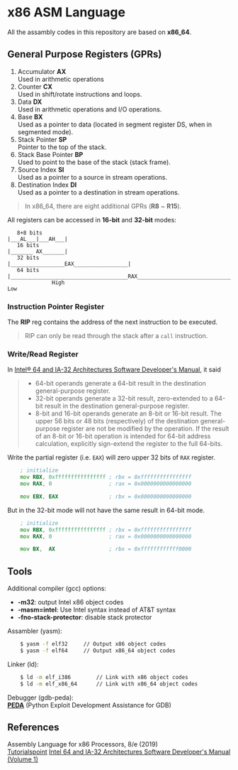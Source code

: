 # x86 ASM Language

All the assambly codes in this repository are based on **x86_64**.

## General Purpose Registers (GPRs)

1. Accumulator **AX**  
        Used in arithmetic operations
2. Counter **CX**  
        Used in shift/rotate instructions and loops.
3. Data **DX**  
        Used in arithmetic operations and I/O operations.
4. Base **BX**  
        Used as a pointer to data (located in segment register DS, when in segmented mode).
5. Stack Pointer **SP**  
        Pointer to the top of the stack.
6. Stack Base Pointer **BP**  
        Used to point to the base of the stack (stack frame).
7. Source Index **SI**  
        Used as a pointer to a source in stream operations.
8. Destination Index **DI**  
        Used as a pointer to a destination in stream operations.

> In x86_64, there are eight additional GPRs (**R8** ~ **R15**).  


All registers can be accessed in **16-bit** and **32-bit** modes:  
```
   8+8 bits                                                               |___AL___|___AH___|
   16 bits                                                                |_______ AX_______|
   32 bits                                            |_________________EAX_________________|
   64 bits    |_____________________________________RAX_____________________________________|
              High                                                                        Low
```

### Instruction Pointer Register

The **RIP** reg contains the address of the next instruction to be executed.
> RIP can only be read through the stack after a `call` instruction.

### Write/Read Register

In [Intel® 64 and IA-32 Architectures Software Developer's Manual](https://www.intel.com.tw/content/www/tw/zh/architecture-and-technology/64-ia-32-architectures-software-developer-vol-1-manual.html), it said

> * 64-bit operands generate a 64-bit result in the destination general-purpose register.
> * 32-bit operands generate a 32-bit result, zero-extended to a 64-bit result in the destination general-purpose register.
> * 8-bit and 16-bit operands generate an 8-bit or 16-bit result. The upper 56 bits or 48 bits (respectively) of the destination general-purpose register are not be modified by the operation. If the result of an 8-bit or 16-bit operation is intended for 64-bit address calculation, explicitly sign-extend the register to the full 64-bits.

Write the partial register (i.e. `EAX`) will zero upper 32 bits of `RAX` register.

```asm
    ; initialize
    mov RBX, 0xffffffffffffffff ; rbx = 0xffffffffffffffff
    mov RAX, 0                  ; rax = 0x0000000000000000

    mov EBX, EAX                ; rbx = 0x0000000000000000
```

But in the 32-bit mode will not have the same result in 64-bit mode.

```asm
    ; initialize
    mov RBX, 0xffffffffffffffff ; rbx = 0xffffffffffffffff
    mov RAX, 0                  ; rax = 0x0000000000000000

    mov BX,  AX                 ; rbx = 0xffffffffffff0000
```

## Tools

Additional compiler (gcc) options:
* **-m32**: output Intel x86 object codes
* **-masm=intel**: Use Intel syntax instead of AT&T syntax
* **-fno-stack-protector**: disable stack protector

Assambler (yasm):  
```bash
    $ yasm -f elf32     // Output x86 object codes
    $ yasm -f elf64     // Output x86_64 object codes
```

Linker (ld):  
```bash
    $ ld -m elf_i386        // Link with x86 object codes
    $ ld -m elf_x86_64      // Link with x86_64 object codes
```

Debugger (gdb-peda):  
**[PEDA](https://github.com/longld/peda)** (Python Exploit Development Assistance for GDB)

## References

Assembly Language for x86 Processors, 8/e (2019)  
[Tutorialspoint](https://www.tutorialspoint.com/assembly_programming/)
[Intel 64 and IA-32 Architectures Software Developer's Manual (Volume 1)](https://www.intel.com.tw/content/www/tw/zh/architecture-and-technology/64-ia-32-architectures-software-developer-vol-1-manual.html)